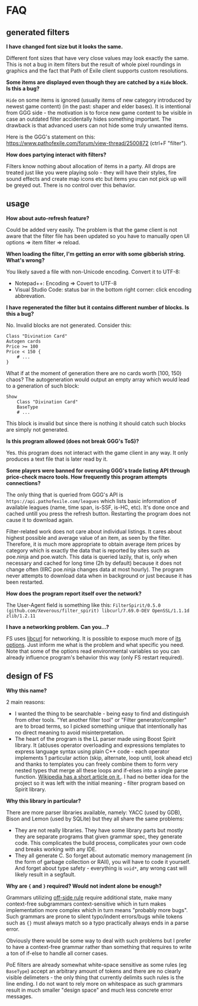 # FAQ

## generated filters

**I have changed font size but it looks the same.**

Different font sizes that have very close values may look exactly the same. This is not a bug in item filters but the result of whole pixel roundings in graphics and the fact that Path of Exile client supports custom resolutions.

**Some items are displayed even though they are catched by a `Hide` block. Is this a bug?**

`Hide` on some items is ignored (usually items of new category introduced by newest game content) (in the past: shaper and elder bases). It is intentional from GGG side - the motivation is to force new game content to be visible in case an outdated filter accidentally hides something important. The drawback is that advanced users can not hide some truly unwanted items.

Here is the GGG's statement on this: https://www.pathofexile.com/forum/view-thread/2500872 (ctrl+F "filter").

**How does partying interact with filters?**

Filters know nothing about allocation of items in a party. All drops are treated just like you were playing solo - they will have their styles, fire sound effects and create map icons etc but items you can not pick up will be greyed out. There is no control over this behavior.

## usage

**How about auto-refresh feature?**

Could be added very easily. The problem is that the game client is not aware that the filter file has been updated so you have to manually open UI options => item filter => reload.

**When loading the filter, I'm getting an error with some gibberish string. What's wrong?**

You likely saved a file with non-Unicode encoding. Convert it to UTF-8:

- Notepad++: Encoding => Covert to UTF-8
- Visual Studio Code: status bar in the bottom right corner: click encoding abbrevation.

**I have regenerated the filter but it contains different number of blocks. Is this a bug?**

No. Invalid blocks are not generated. Consider this:

```
Class "Divination Card"
Autogen cards
Price >= 100
Price < 150 {
	# ...
}
```

What if at the moment of generation there are no cards worth \[100, 150) chaos? The autogeneration would output an empty array which would lead to a generation of such block:

```
Show
	Class "Divination Card"
	BaseType
	# ...
```

This block is invalid but since there is nothing it should catch such blocks are simply not generated.

**Is this program allowed (does not break GGG's ToS)?**

Yes. this program does not interact with the game client in any way. It only produces a text file that is later read by it.

**Some players were banned for overusing GGG's trade listing API through price-check macro tools. How frequently this program attempts connections?**

The only thing that is queried from GGG's API is `https://api.pathofexile.com/leagues` which lists basic information of available leagues (name, time span, is-SSF, is-HC, etc). It's done once and cached untill you press the refresh button. Restarting the program does not cause it to download again.

Filter-related work does not care about individual listings. It cares about highest possible and average value of an item, as seen by the filter. Therefore, it is much more appropriate to obtain average item prices by category which is exactly the data that is reported by sites such as poe.ninja and poe.watch. This data is queried lazily, that is, only when necessary and cached for long time (2h by default) because it does not change often (IIRC poe.ninja changes data at most hourly). The program never attempts to download data when in background or just because it has been restarted.

**How does the program report itself over the network?**

The User-Agent field is something like this: `FilterSpirit/0.5.0 (github.com/Xeverous/filter_spirit) libcurl/7.69.0-DEV OpenSSL/1.1.1d zlib/1.2.11`

**I have a networking problem. Can you...?**

FS uses [libcurl](https://curl.haxx.se) for networking. It is possible to expose much more of [its options](https://curl.haxx.se/libcurl/c/curl_easy_setopt.html). Just inform me what is the problem and what specific you need. Note that some of the options read environmental variables so you can already influence program's behavior this way (only FS restart required).

## design of FS

**Why this name?**

2 main reasons:

- I wanted the thing to be searchable - being easy to find and distinguish from other tools. "Yet another filter tool" or "Filter generator/compiler" are to broad terms, so I picked something unique that intentionally has no direct meaning to avoid misinterpretation.
- The heart of the program is the LL parser made using Boost Spirit library. It (ab)uses operator overloading and expressions templates to express language syntax using plain C++ code - each operator implements 1 particular action (skip, alternate, loop until, look ahead etc) and thanks to templates you can freely combine them to form very nested types that merge all these loops and if-elses into a single parse function. [Wikipedia has a short article on it.](https://en.wikipedia.org/wiki/Spirit_Parser_Framework). I had no better idea for the project so it was left with the initial meaning - filter program based on Spirit library.

**Why this library in particular?**

There are more parser libraries available, namely: YACC (used by GDB), Bison and Lemon (used by SQLite) but they all share the same problems:

- They are not really libraries. They have some library parts but mostly they are separate programs that given grammar spec, they generate code. This complicates the build process, complicates your own code and breaks working with any IDE.
- They all generate C. So forget about automatic memory management (in the form of garbage collection or RAII), you will have to code it yourself. And forget about type safety - everything is `void*`, any wrong cast will likely result in a segfault.

**Why are `{` and `}` required? Would not indent alone be enough?**

Grammars utilizing [off-side rule](https://en.wikipedia.org/wiki/Off-side_rule) require additional state, make many context-free subgrammars context-sensitive which in turn makes implementation more complex which in turn means "probably more bugs". Such grammars are prone to silent typo/indent errors/bugs while tokens such as `{}` must always match so a typo practically always ends in a parse error.

Obviously there would be some way to deal with such problems but I prefer to have a context-free grammar rather than something that requires to write a ton of if-else to handle all corner cases.

PoE filters are already somewhat white-space sensitive as some rules (eg `BaseType`) accept an arbitrary amount of tokens and there are no clearly visible delimeters - the only thing that currently delimits such rules is the line ending. I do not want to rely more on whitespace as such grammars result in much smaller "design space" and much less concrete error messages.
